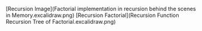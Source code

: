 [Recursion Image](Factorial implementation in recursion behind the scenes in Memory.excalidraw.png)
[Recursion Factorial](Recursion Function Recursion Tree of Factorial.excalidraw.png)
